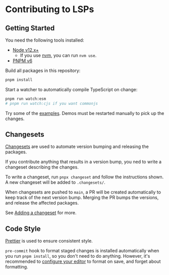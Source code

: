 # Contributing to LSPs

## Getting Started

You need the following tools installed:

- [Node v12.x+](https://nodejs.org/en/)
  - If you use [nvm](https://github.com/nvm-sh/nvm), you can run `nvm use`.
- [PNPM v6](https://pnpm.io/)

Build all packages in this repository:

```bash
pnpm install
```

Start a watcher to automatically compile TypeScript on change:

```bash
pnpm run watch:esm
# pnpm run watch:cjs if you want commonjs
```

Try some of the [examples](./examples/). Demos must be restarted manually to pick up the changes.

## Changesets

[Changesets](https://github.com/atlassian/changesets) are used to automate version bumping and releasing the packages.

If you contribute anything that results in a version bump, you ned to write a changeset describing the changes.

To write a changeset, run `pnpx changeset` and follow the instructions shown. A new changeset will be added to `.changesets/`.

When changesets are pushed to `main`, a PR will be created automatically to keep track of the next version bump. Merging the PR bumps the versions, and release the affected packages.

See [Adding a changeset](https://github.com/atlassian/changesets/blob/main/docs/adding-a-changeset.md) for more.

## Code Style

[Prettier](https://prettier.io/) is used to ensure consistent style.

`pre-commit` hook to format staged changes is installed automatically when you run `pnpm install`, so you don't need to do anything. However, it's recommended to [configure your editor](https://prettier.io/docs/en/editors.html) to format on save, and forget about formatting.
